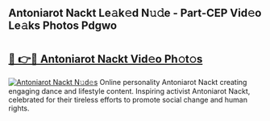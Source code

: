 ## Antoniarot Nackt Le𝚊k𝚎d N𝚞𝚍e - Part-CEP Vid𝚎o Le𝚊ks Photos Pdgwo

# <h2><a href="http://fb7vo6.evod.top/?m=Antoniarot+Nackt">🔗 👉🔴 Antoniarot Nackt Vid𝚎o Ph𝚘t𝚘s</a></h2>

[![Antoniarot Nackt N𝚞d𝚎s](https://i.imgur.com/8V9OHl7.gif)](http://fb7vo6.evod.top/?m=Antoniarot+Nackt)
Online personality Antoniarot Nackt creating engaging dance and lifestyle content. Inspiring activist Antoniarot Nackt, celebrated for their tireless efforts to promote social change and human rights. 
